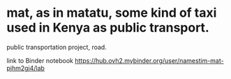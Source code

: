 # mat, as in matatu, some kind of taxi used in Kenya as public transport.
public transportation project, road.

link to Binder notebook
 https://hub.ovh2.mybinder.org/user/namestim-mat-pjhm2gj4/lab

